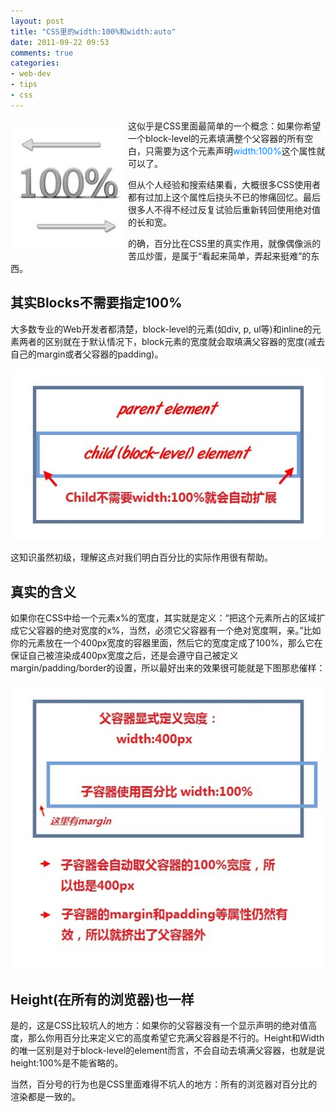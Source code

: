 ```yaml
---
layout: post
title: "CSS里的width:100%和width:auto"
date: 2011-09-22 09:53
comments: true
categories: 
- web-dev
- tips
- css
---
```



<img height="200" alt="block" src="/downloads/images/2011_09/width100css.jpg" width="178" align="left" style="margin:5px"/> 这似乎是CSS里面最简单的一个概念：如果你希望一个block-level的元素填满整个父容器的所有空白，只需要为这个元素声明<font color="#0080ff">width:100%</font>这个属性就可以了。

但从个人经验和搜索结果看，大概很多CSS使用者都有过加上这个属性后挠头不已的惨痛回忆。最后很多人不得不经过反复试验后重新转回使用绝对值的长和宽。

的确，百分比在CSS里的真实作用，就像偶像派的苦瓜炒蛋，是属于“看起来简单，弄起来挺难”的东西。

其实Blocks不需要指定100%
-----------------------------------

大多数专业的Web开发者都清楚，block-level的元素(如div, p, ul等)和inline的元素两者的区别就在于默认情况下，block元素的宽度就会取填满父容器的宽度(减去自己的margin或者父容器的padding)。


![block element is not needed](/downloads/images/2011_09/blockelementnoneed.jpg "Don't touch me...")

这知识虽然初级，理解这点对我们明白百分比的实际作用很有帮助。

真实的含义
------------------
 
如果你在CSS中给一个元素x%的宽度，其实就是定义：“把这个元素所占的区域扩成它父容器的绝对宽度的x%，当然，必须它父容器有一个绝对宽度啊，亲。”比如你的元素放在一个400px宽度的容器里面，然后它的宽度定成了100%，那么它在保证自己被渲染成400px宽度之后，还是会遵守自己被定义margin/padding/border的设置，所以最好出来的效果很可能就是下图那悲催样：


![just pull](/downloads/images/2011_09/childequal.jpg "Don't touch me...")

Height(在所有的浏览器)也一样
-------------------------

是的，这是CSS比较坑人的地方：如果你的父容器没有一个显示声明的绝对值高度，那么你用百分比来定义它的高度希望它充满父容器是不行的。Height和Width的唯一区别是对于block-level的element而言，不会自动去填满父容器，也就是说height:100%是不能省略的。

当然，百分号的行为也是CSS里面难得不坑人的地方：所有的浏览器对百分比的渲染都是一致的。